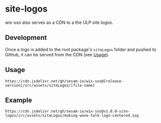 # site-logos


wix-sso also serves as a CDN to a the ULP site logos.

## Development
Once a logo is added to the root package's `siteLogos` folder and pushed to Github, it can be served from the CDN (see [Usage](#usage)).

## Usage
```
https://cdn.jsdelivr.net/gh/sesam-io/wix-sso@[release-version]/src/assets/siteLogos/[file-name]
```
## Example
```
https://cdn.jsdelivr.net/gh/sesam-io/wix-sso@v1.0.0-site-logos/src/assets/siteLogos/making-wave-talk-logo-centered.svg
```